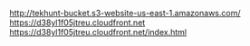 http://tekhunt-bucket.s3-website-us-east-1.amazonaws.com/
https://d38yl1f05jtreu.cloudfront.net
https://d38yl1f05jtreu.cloudfront.net/index.html